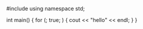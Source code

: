 #include <iostream>
using namespace std;

int main() {
   for (; true; ) {
      cout << "hello" << endl;
   }
}
